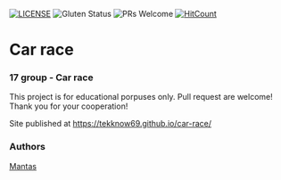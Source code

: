 [![LICENSE](https://img.shields.io/badge/license-MIT-blue.svg?style=flat-square)](https://github.com/tekknow69/LICENSE.md)
![Gluten Status](https://img.shields.io/badge/Gluten-Free-green.svg)
![PRs Welcome](https://img.shields.io/badge/PRs-welcome-brightgreen.svg)
[![HitCount](http://hits.dwyl.com/tekknow69/car-race.svg)](http://hits.dwyl.com/tekknow69/car-race)

# Car race
### 17 group - Car race

This project is for educational porpuses only. Pull request are welcome! Thank you for your cooperation!

Site published at https://tekknow69.github.io/car-race/

### Authors
[Mantas](https://github.com/Tekknow69)
